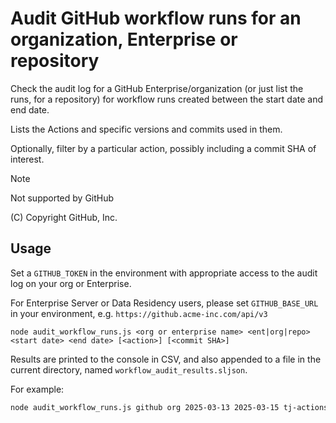 # Audit GitHub workflow runs for an organization, Enterprise or repository

Check the audit log for a GitHub Enterprise/organization (or just list the runs, for a repository) for workflow runs created between the start date and end date.

Lists the Actions and specific versions and commits used in them.

Optionally, filter by a particular action, possibly including a commit SHA of interest.

> [!NOTE]
> Not supported by GitHub

(C) Copyright GitHub, Inc.

## Usage

Set a `GITHUB_TOKEN` in the environment with appropriate access to the audit log on your org or Enterprise.

For Enterprise Server or Data Residency users, please set `GITHUB_BASE_URL` in your environment, e.g. `https://github.acme-inc.com/api/v3`

```text
node audit_workflow_runs.js <org or enterprise name> <ent|org|repo> <start date> <end date> [<action>] [<commit SHA>]
```

Results are printed to the console in CSV, and also appended to a file in the current directory, named `workflow_audit_results.sljson`.

For example:

```bash
node audit_workflow_runs.js github org 2025-03-13 2025-03-15 tj-actions/changed-files 0e58ed8671d6b60d0890c21b07f8835ace038e67
```
